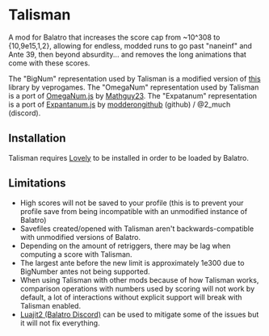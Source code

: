 # Talisman
A mod for Balatro that increases the score cap from ~10^308 to {10,9e15,1,2}, allowing for endless, modded runs to go past "naneinf" and Ante 39, then beyond absurdity... and removes the long animations that come with these scores.

The "BigNum" representation used by Talisman is a modified version of [this](https://github.com/veprogames/lua-big-number) library by veprogames.
The "OmegaNum" representation used by Talisman is a port of [OmegaNum.js](https://github.com/Naruyoko/OmegaNum.js/blob/master/OmegaNum.js) by [Mathguy23](https://github.com/Mathguy23).
The "Expatanum" representation is a port of [Expantanum.js](https://github.com/Naruyoko/ExpantaNum.js/blob/master/ExpantaNum.js) by [modderongithub](https://github.com/modderongithub) (github) / @2_much (discord).

## Installation
Talisman requires [Lovely](https://github.com/ethangreen-dev/lovely-injector) to be installed in order to be loaded by Balatro.

## Limitations
- High scores will not be saved to your profile (this is to prevent your profile save from being incompatible with an unmodified instance of Balatro)
- Savefiles created/opened with Talisman aren't backwards-compatible with unmodified versions of Balatro.
- Depending on the amount of retriggers, there may be lag when computing a score with Talisman.
- The largest ante before the new limit is approximately 1e300 due to BigNumber antes not being supported.
- When using Talisman with other mods because of how Talisman works, comparison operations with numbers used by scoring will not work by default, a lot of interactions without explicit support will break with Talisman enabled.
- [Luajit2 (Balatro Discord)](https://discord.com/channels/1116389027176787968/1336473631483760791) can be used to mitigate some of the issues but it will not fix everything.
